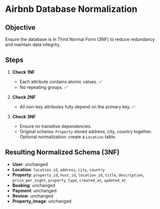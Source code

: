 # Airbnb Database Normalization

## Objective
Ensure the database is in Third Normal Form (3NF) to reduce redundancy and maintain data integrity.

## Steps

1. **Check 1NF**  
   - Each attribute contains atomic values. ✅  
   - No repeating groups. ✅  

2. **Check 2NF**  
   - All non-key attributes fully depend on the primary key. ✅  

3. **Check 3NF**  
   - Ensure no transitive dependencies.  
   - Original schema: `Property` stored address, city, country together. Optional normalization: create a `Location` table.  

## Resulting Normalized Schema (3NF)

- **User**: unchanged  
- **Location**: `location_id`, `address`, `city`, `country`  
- **Property**: `property_id`, `host_id`, `location_id`, `title`, `description`, `price_per_night`, `property_type`, `created_at`, `updated_at`  
- **Booking**: unchanged  
- **Payment**: unchanged  
- **Review**: unchanged  
- **Property_Image**: unchanged
